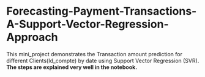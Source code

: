 # Forecasting-Payment-Transactions-A-Support-Vector-Regression-Approach
This mini_project  demonstrates the Transaction amount prediction for different Clients(Id_compte) by date using Support Vector Regression (SVR).
**The steps are explained very well in the notebook.**
